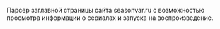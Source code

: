 Парсер заглавной страницы сайта seasonvar.ru с возможностью просмотра информации о сериалах и запуска на воспроизведение.